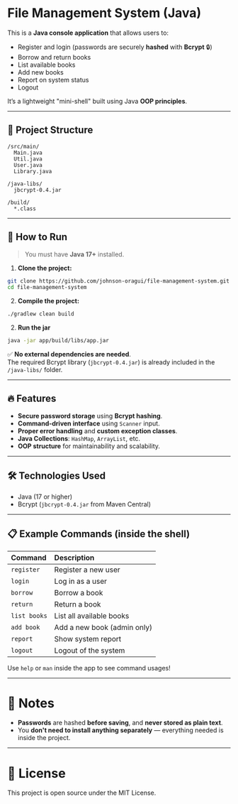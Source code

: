 # File Management System (Java)

This is a **Java console application** that allows users to:

- Register and login (passwords are securely **hashed** with **Bcrypt** 🔒)
- Borrow and return books
- List available books
- Add new books
- Report on system status
- Logout

It’s a lightweight "mini-shell" built using Java **OOP principles**.

---

## 📁 Project Structure

```
/src/main/
  Main.java
  Util.java
  User.java
  Library.java

/java-libs/
  jbcrypt-0.4.jar

/build/
  *.class
```

---

## 🚀 How to Run

> You must have **Java 17+** installed.

1. **Clone the project:**

```bash
git clone https://github.com/johnson-oragui/file-management-system.git
cd file-management-system
```

2. **Compile the project:**

```bash
./gradlew clean build
```

2. **Run the jar**

```bash
java -jar app/build/libs/app.jar
```

✅ **No external dependencies are needed**.  
The required Bcrypt library (`jbcrypt-0.4.jar`) is already included in the `/java-libs/` folder.

---

## 🔥 Features

- **Secure password storage** using **Bcrypt hashing**.
- **Command-driven interface** using `Scanner` input.
- **Proper error handling** and **custom exception classes**.
- **Java Collections**: `HashMap`, `ArrayList`, etc.
- **OOP structure** for maintainability and scalability.

---

## 🛠 Technologies Used

- Java (17 or higher)
- Bcrypt (`jbcrypt-0.4.jar` from Maven Central)

---

## 📋 Example Commands (inside the shell)

| Command      | Description                 |
| :----------- | :-------------------------- |
| `register`   | Register a new user         |
| `login`      | Log in as a user            |
| `borrow`     | Borrow a book               |
| `return`     | Return a book               |
| `list books` | List all available books    |
| `add book`   | Add a new book (admin only) |
| `report`     | Show system report          |
| `logout`     | Logout of the system        |

Use `help` or `man` inside the app to see command usages!

---

# 📢 Notes

- **Passwords** are hashed **before saving**, and **never stored as plain text**.
- You **don't need to install anything separately** — everything needed is inside the project.

---

# 📜 License

This project is open source under the MIT License.
